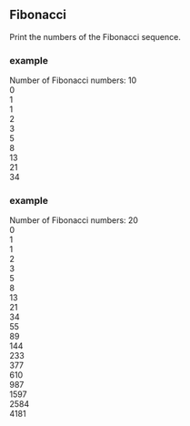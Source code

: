 Fibonacci
---------

Print the numbers of the Fibonacci sequence.


### example ###
Number of Fibonacci numbers: 10  
0  
1  
1  
2  
3  
5  
8  
13  
21  
34  

### example ###
Number of Fibonacci numbers: 20  
0  
1  
1  
2  
3  
5  
8  
13  
21  
34  
55  
89  
144  
233  
377  
610  
987  
1597  
2584  
4181  
